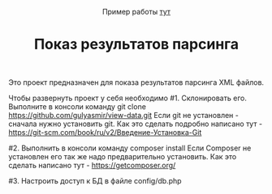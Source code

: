 <p align="center">
    Пример работы 
    <a href="http://parser.gulyasmir.ru" target="_blank">
      тут
    </a>
    <h1 align="center">Показ результатов парсинга</h1>
    <br>
</p>
Это проект предназначен для показа результатов парсинга XML файлов.

Чтобы развернуть проект у себя необходимо
#1. Склонировать его. 
Выполните в консоли команду git clone  https://github.com/gulyasmir/view-data.git
Если git не установлен - сначала нужно установить git. Как это сделать подробно написано тут - https://git-scm.com/book/ru/v2/Введение-Установка-Git

#2. Выполнить в консоли команду composer install
Если Composer не установлен его так же надо предварительно установить.  Как это сделать написано тут - https://getcomposer.org/

#3. Настроить доступ к БД в файле config/db.php





